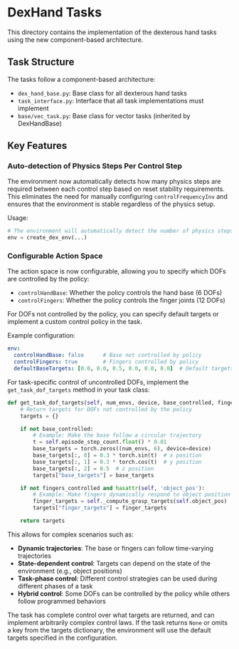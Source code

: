 # DexHand Tasks

This directory contains the implementation of the dexterous hand tasks using the new component-based architecture.

## Task Structure

The tasks follow a component-based architecture:

- `dex_hand_base.py`: Base class for all dexterous hand tasks
- `task_interface.py`: Interface that all task implementations must implement
- `base/vec_task.py`: Base class for vector tasks (inherited by DexHandBase)

## Key Features

### Auto-detection of Physics Steps Per Control Step

The environment now automatically detects how many physics steps are required between each control step based on reset stability requirements. This eliminates the need for manually configuring `controlFrequencyInv` and ensures that the environment is stable regardless of the physics setup.

Usage:
```python
# The environment will automatically detect the number of physics steps per control step
env = create_dex_env(...)
```

### Configurable Action Space

The action space is now configurable, allowing you to specify which DOFs are controlled by the policy:

- `controlHandBase`: Whether the policy controls the hand base (6 DOFs)
- `controlFingers`: Whether the policy controls the finger joints (12 DOFs)

For DOFs not controlled by the policy, you can specify default targets or implement a custom control policy in the task.

Example configuration:
```yaml
env:
  controlHandBase: false      # Base not controlled by policy
  controlFingers: true        # Fingers controlled by policy
  defaultBaseTargets: [0.0, 0.0, 0.5, 0.0, 0.0, 0.0]  # Default targets for base
```

For task-specific control of uncontrolled DOFs, implement the `get_task_dof_targets` method in your task class:

```python
def get_task_dof_targets(self, num_envs, device, base_controlled, fingers_controlled):
    # Return targets for DOFs not controlled by the policy
    targets = {}

    if not base_controlled:
        # Example: Make the base follow a circular trajectory
        t = self.episode_step_count.float() * 0.01
        base_targets = torch.zeros((num_envs, 6), device=device)
        base_targets[:, 0] = 0.3 * torch.sin(t)  # x position
        base_targets[:, 1] = 0.3 * torch.cos(t)  # y position
        base_targets[:, 2] = 0.5  # z position
        targets["base_targets"] = base_targets

    if not fingers_controlled and hasattr(self, 'object_pos'):
        # Example: Make fingers dynamically respond to object position
        finger_targets = self._compute_grasp_targets(self.object_pos)
        targets["finger_targets"] = finger_targets

    return targets
```

This allows for complex scenarios such as:
- **Dynamic trajectories**: The base or fingers can follow time-varying trajectories
- **State-dependent control**: Targets can depend on the state of the environment (e.g., object positions)
- **Task-phase control**: Different control strategies can be used during different phases of a task
- **Hybrid control**: Some DOFs can be controlled by the policy while others follow programmed behaviors

The task has complete control over what targets are returned, and can implement arbitrarily complex control laws. If the task returns `None` or omits a key from the targets dictionary, the environment will use the default targets specified in the configuration.
